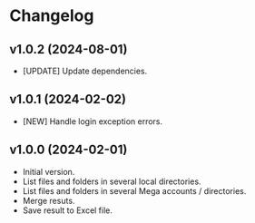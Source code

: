 # Changelog

## v1.0.2 (2024-08-01)

- [UPDATE] Update dependencies.

## v1.0.1 (2024-02-02)

- [NEW] Handle login exception errors.

## v1.0.0 (2024-02-01)

- Initial version.
- List files and folders in several local directories.
- List files and folders in several Mega accounts / directories.
- Merge resuts.
- Save result to Excel file.
